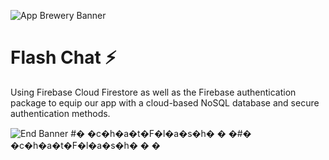 ![App Brewery Banner](https://github.com/londonappbrewery/Images/blob/master/AppBreweryBanner.png)


# Flash Chat ⚡️

Using Firebase Cloud Firestore as well as the Firebase authentication package to equip our app with a cloud-based NoSQL database and secure authentication methods. 

![End Banner](https://github.com/londonappbrewery/Images/blob/master/readme-end-banner.png)
#� �c�h�a�t�F�l�a�s�h�
�
�#� �c�h�a�t�F�l�a�s�h�
�
�
